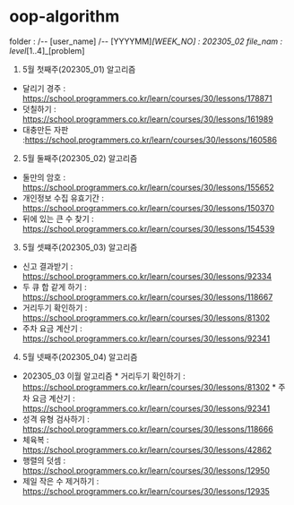 # oop-algorithm

folder :
/-- [user_name]
  /-- [YYYYMM]_[WEEK_NO] : 202305_02
file_nam : level_[1..4]_[problem]

1. 5월 첫째주(202305_01) 알고리즘 
  - 달리기 경주 : https://school.programmers.co.kr/learn/courses/30/lessons/178871
  - 덧칠하기 : https://school.programmers.co.kr/learn/courses/30/lessons/161989
  - 대충만든 자판 :https://school.programmers.co.kr/learn/courses/30/lessons/160586

2. 5월 둘째주(202305_02) 알고리즘
  - 둘만의 암호 : https://school.programmers.co.kr/learn/courses/30/lessons/155652
  - 개인정보 수집 유효기간 : https://school.programmers.co.kr/learn/courses/30/lessons/150370
  - 뒤에 있는 큰 수 찾기 : https://school.programmers.co.kr/learn/courses/30/lessons/154539

3. 5월 셋쨰주(202305_03) 알고리즘
  - 신고 결과받기 : https://school.programmers.co.kr/learn/courses/30/lessons/92334
  - 두 큐 합 같게 하기 : https://school.programmers.co.kr/learn/courses/30/lessons/118667
  - 거리두기 확인하기 : https://school.programmers.co.kr/learn/courses/30/lessons/81302
  - 주차 요금 계산기 : https://school.programmers.co.kr/learn/courses/30/lessons/92341

4. 5월 넷째주(202305_04) 알고리즘
  - 202305_03 이월 알고리즘
 		* 거리두기 확인하기 : https://school.programmers.co.kr/learn/courses/30/lessons/81302
 		* 주차 요금 계산기 : https://school.programmers.co.kr/learn/courses/30/lessons/92341
  - 성격 유형 검사하기 : https://school.programmers.co.kr/learn/courses/30/lessons/118666
  - 체육복 : https://school.programmers.co.kr/learn/courses/30/lessons/42862
  - 행렬의 덧셈 : https://school.programmers.co.kr/learn/courses/30/lessons/12950
  - 제일 작은 수 제거하기 : https://school.programmers.co.kr/learn/courses/30/lessons/12935
